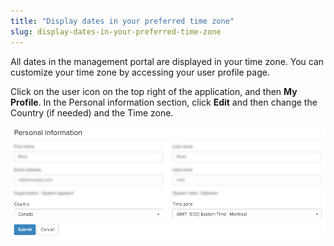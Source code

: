 ```yaml
---
title: "Display dates in your preferred time zone"
slug: display-dates-in-your-preferred-time-zone
---
```



All dates in the management portal are displayed in your time zone. You can customize your time zone by accessing your user profile page.

Click on the user icon on the top right of the application, and then **My Profile**. In the Personal information section, click **Edit** and then change the Country (if needed) and the Time zone.

![Time zone](/assets/time-zone-en-1.png)
